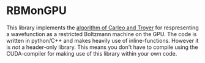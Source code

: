 RBMonGPU
========

This library implements the [algorithm of Carleo and Troyer](https://arxiv.org/abs/1606.02318) for respresenting a wavefunction as a restricted Boltzmann machine on the GPU. The code is written in python/C++ and makes heavily use of inline-functions. However it is *not* a header-only library. This means you don't have to compile using the CUDA-compiler for making use of this library within your own code.
